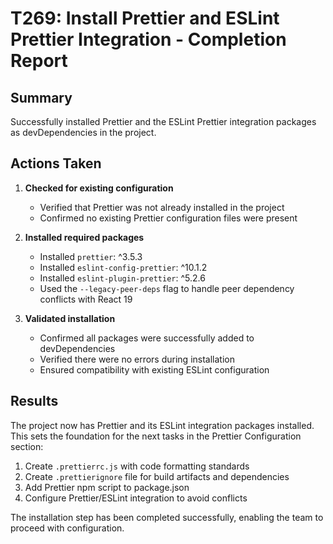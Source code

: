 # T269: Install Prettier and ESLint Prettier Integration - Completion Report

## Summary

Successfully installed Prettier and the ESLint Prettier integration packages as devDependencies in the project.

## Actions Taken

1. **Checked for existing configuration**
   - Verified that Prettier was not already installed in the project
   - Confirmed no existing Prettier configuration files were present

2. **Installed required packages**
   - Installed `prettier`: ^3.5.3
   - Installed `eslint-config-prettier`: ^10.1.2
   - Installed `eslint-plugin-prettier`: ^5.2.6
   - Used the `--legacy-peer-deps` flag to handle peer dependency conflicts with React 19

3. **Validated installation**
   - Confirmed all packages were successfully added to devDependencies
   - Verified there were no errors during installation
   - Ensured compatibility with existing ESLint configuration

## Results

The project now has Prettier and its ESLint integration packages installed. This sets the foundation for the next tasks in the Prettier Configuration section:

1. Create `.prettierrc.js` with code formatting standards
2. Create `.prettierignore` file for build artifacts and dependencies
3. Add Prettier npm script to package.json
4. Configure Prettier/ESLint integration to avoid conflicts

The installation step has been completed successfully, enabling the team to proceed with configuration.